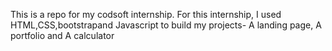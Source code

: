 This is a repo for my codsoft internship.
For this internship, I used HTML,CSS,bootstrapand Javascript to build my projects- A landing page, A portfolio and A calculator
